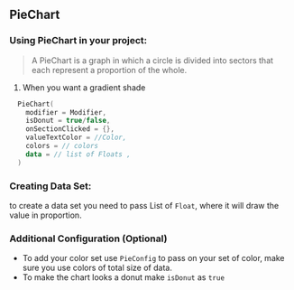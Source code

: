 ## PieChart

### Using PieChart in your project:
> A PieChart is a graph in which a circle is divided into sectors that each represent a proportion of the whole.

1. When you want a gradient shade

```kotlin
  PieChart(
    modifier = Modifier,
    isDonut = true/false,
    onSectionClicked = {},
    valueTextColor = //Color,
    colors = // colors
    data = // list of Floats ,
  )
```

### Creating Data Set:

to create a data set you need to pass List of `Float`, where it will draw the value in proportion.

### Additional Configuration (Optional)
- To add your color set  use `PieConfig` to pass on your set of color, make sure you use colors of total size of data.
- To make the chart looks a donut make `isDonut` as `true`
